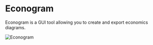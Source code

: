 # Econogram
Econogram is a GUI tool allowing you to create and export economics diagrams.

![Econogram](https://github.com/alexdboxall/Econogram/blob/main/image.png "Econogram")